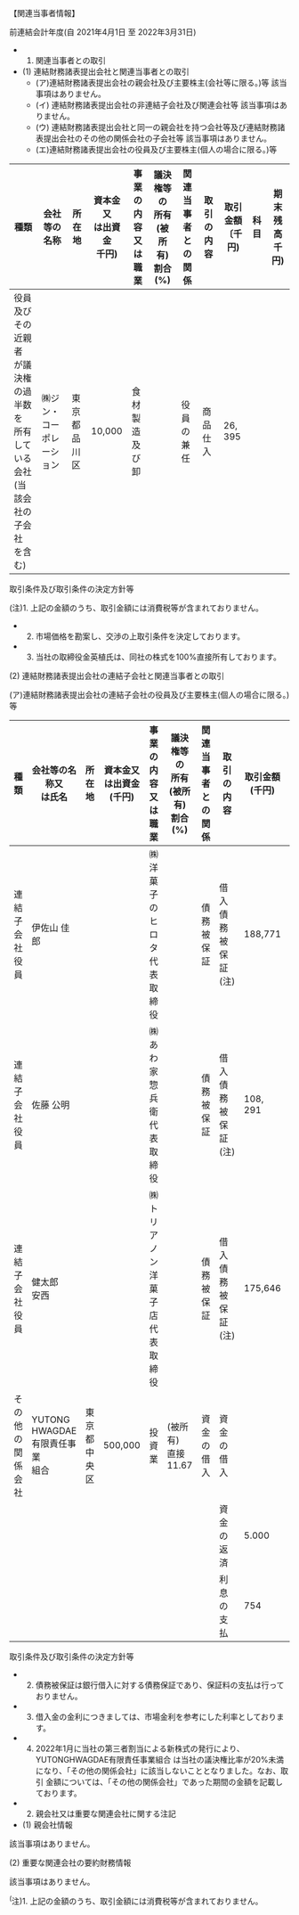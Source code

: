 【関連当事者情報】

前連結会計年度(自 2021年4月1日 至 2022年3月31日)

- 1. 関連当事者との取引
- (1) 連結財務諸表提出会社と関連当事者との取引
  - (ア)連結財務諸表提出会社の親会社及び主要株主(会社等に限る。)等 該当事項はありません。
  - (イ) 連結財務諸表提出会社の非連結子会社及び関連会社等 該当事項はありません。
  - (ウ) 連結財務諸表提出会社と同一の親会社を持つ会社等及び連結財務諸表提出会社のその他の関係会社の子会社等 該当事項はありません。
  - (エ)連結財務諸表提出会社の役員及び主要株主(個人の場合に限る。)等

| 種類                                                      | 会社等の<br>名称       | 所在地        | 資本金又<br>は出資金<br>千円) | 事業の内容<br>又は職業 | 議決権等の<br>所有(被所有)<br>割合(%) | 関連当事者<br>との関係 | 取引の内容 | 取引金額<br>〔千円) | 科目 | 期末残高<br>千円) |
|---------------------------------------------------------|------------------|------------|---------------------|---------------|---------------------------|---------------|-------|--------------|----|-------------|
| 役員及びその近親者<br>が議決権の過半数を<br>所有している会社<br>(当該会社の子会社<br>を含む) | ㈱ジン・コー<br>ポレーション | 東京都<br>品川区 | 10,000              | 食材製造<br>及び卸   |                           | 役員の兼任         | 商品仕入  | 26, 395      |    |             |

取引条件及び取引条件の決定方針等

(注)1. 上記の金額のうち、取引金額には消費税等が含まれておりません。

- 2. 市場価格を勘案し、交渉の上取引条件を決定しております。
- 3. 当社の取締役金英植氏は、同社の株式を100%直接所有しております。

(2) 連結財務諸表提出会社の連結子会社と関連当事者との取引

(ア)連結財務諸表提出会社の連結子会社の役員及び主要株主(個人の場合に限る。)等

| 種類           | 会社等の名称又<br>は氏名                    | 所在地        | 資本金又<br>は出資金<br>(千円) | 事業の内容<br>又は職業           | 議決権等の<br>所有(被所有)<br>割合(%) | 関連当事者<br>との関係 | 取引の内容          | 取引金額<br>(千円) | 科目 | 期末残高<br>(千円) |
|--------------|-----------------------------------|------------|----------------------|-------------------------|---------------------------|---------------|----------------|--------------|----|--------------|
| 連結子会<br>社 役員 | 伊佐山 佳郎                            |            |                      | ㈱洋菓子のヒロタ<br>代表取締役       |                           | 債務被保証         | 借入債務<br>被保証(注) | 188,771      |    |              |
| 連結子会<br>社 役員 | 佐藤 公明                             |            |                      | ㈱あわ家惣兵衛<br>代表取締役        |                           | 債務被保証         | 借入債務<br>被保証(注) | 108, 291     |    |              |
| 連結子会<br>社 役員 | 健太郎<br>安西                         |            |                      | ㈱トリアノン<br>洋菓子店<br>代表取締役 |                           | 債務被保証         | 借入債務<br>被保証(注) | 175,646      |    |              |
| その他の<br>関係会社 | YUTONG<br>HWAGDAE<br>有限責任事業<br>組合 | 東京都<br>中央区 | 500,000              | 投資業                     | (被所有)<br>直接<br>11.67      | 資金の借入         | 資金の借入          |              |    |              |
|              |                                   |            |                      |                         |                           |               | 資金の返済          | 5.000        |    |              |
|              |                                   |            |                      |                         |                           |               | 利息の支払          | 754          |    |              |

取引条件及び取引条件の決定方針等

- 2. 債務被保証は銀行借入に対する債務保証であり、保証料の支払は行っておりません。
- 3. 借入金の金利につきましては、市場金利を参考にした利率としております。
- 4. 2022年1月に当社の第三者割当による新株式の発行により、YUTONGHWAGDAE有限責任事業組合 は当社の議決権比率が20%未満になり、「その他の関係会社」に該当しないこととなりました。なお、取引 金額については、「その他の関係会社」であった期間の金額を記載しております。
- 2. 親会社又は重要な関連会社に関する注記
- (1) 親会社情報

該当事項はありません。

(2) 重要な関連会社の要約財務情報

該当事項はありません。

<sup>(</sup>注)1. 上記の金額のうち、取引金額には消費税等が含まれておりません。